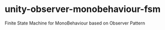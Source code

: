 # unity-observer-monobehaviour-fsm
Finite State Machine for MonoBehaviour based on Observer Pattern
